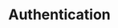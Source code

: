 ---
# This topic lives at
# https://digital.gov/topics/authentication

slug: "authentication"

# Topic Title
title: "Authentication"

# description — keep it short and clear
summary: ""


# Weight
weight: 1

# For more information on managing topics,
# see https://github.com/GSA/digitalgov.gov/wiki
---